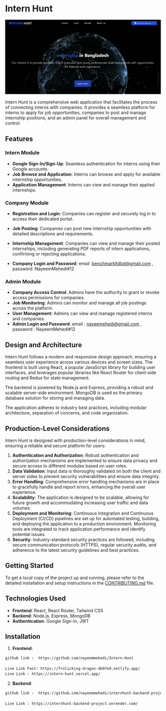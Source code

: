 

# Intern Hunt

![Intern Hunt](intern-hunt-logo.png)

Intern Hunt is a comprehensive web application that facilitates the process of connecting interns with companies. It provides a seamless platform for interns to apply for job opportunities, companies to post and manage internship positions, and an admin panel for overall management and control.

## Features

### Intern Module

- **Google Sign-In/Sign-Up**: Seamless authentication for interns using their Google accounts.
- **Job Browse and Application**: Interns can browse and apply for available internship opportunities.
- **Application Management**: Interns can view and manage their applied internships.

### Company Module

- **Registration and Login**: Companies can register and securely log in to access their dedicated portal.
- **Job Posting**: Companies can post new internship opportunities with detailed descriptions and requirements.
- **Internship Management**: Companies can view and manage their posted internships, including generating PDF reports of intern applications, confirming or rejecting applications.

- **Company Login and Password**: email :benchmarkltdbd@gmail.com , password :NayeemMehedi#12

### Admin Module

- **Company Access Control**: Admins have the authority to grant or revoke access permissions for companies.
- **Job Monitoring**: Admins can monitor and manage all job postings across the platform.
- **User Management**: Admins can view and manage registered interns and companies.
- **Admin Login and Password**: email : nayeemehedi@gmail.com , password : NayeemMehedi#12


## Design and Architecture

Intern Hunt follows a modern and responsive design approach, ensuring a seamless user experience across various devices and screen sizes. The frontend is built using React, a popular JavaScript library for building user interfaces, and leverages popular libraries like React Router for client-side routing and Redux for state management.

The backend is powered by Node.js and Express, providing a robust and scalable server-side environment. MongoDB is used as the primary database solution for storing and managing data.

The application adheres to industry best practices, including modular architecture, separation of concerns, and code organization.

## Production-Level Considerations

Intern Hunt is designed with production-level considerations in mind, ensuring a reliable and secure platform for users:

1. **Authentication and Authorization**: Robust authentication and authorization mechanisms are implemented to ensure data privacy and secure access to different modules based on user roles.
2. **Data Validation**: Input data is thoroughly validated on both the client and server sides to prevent security vulnerabilities and ensure data integrity.
3. **Error Handling**: Comprehensive error handling mechanisms are in place to gracefully handle and report errors, enhancing the overall user experience.
4. **Scalability**: The application is designed to be scalable, allowing for future growth and accommodating increasing user traffic and data volumes.
5. **Deployment and Monitoring**: Continuous Integration and Continuous Deployment (CI/CD) pipelines are set up for automated testing, building, and deploying the application to a production environment. Monitoring tools are integrated to track application performance and identify potential issues.
6. **Security**: Industry-standard security practices are followed, including secure communication protocols (HTTPS), regular security audits, and adherence to the latest security guidelines and best practices.

## Getting Started

To get a local copy of the project up and running, please refer to the detailed installation and setup instructions in the [CONTRIBUTING.md](CONTRIBUTING.md) file.

## Technologies Used

- **Frontend**: React, React Router, Tailwind CSS
- **Backend**: Node.js, Express, MongoDB
- **Authentication**: Google Sign-In, JWT

## Installation

1. **Frontend**:

```bash
github link :  https://github.com/nayeemmehedi/Intern-Hunt

Live Link Fast: https://frolicking-dragon-4b97e9.netlify.app/
Live Link : https://intern-hunt.vercel.app/


```

2. **Backend**:


```bash
github link :  https://github.com/nayeemmehedi/internhunt-backend-project

Live Link : https://internhunt-backend-project.onrender.com/

```


